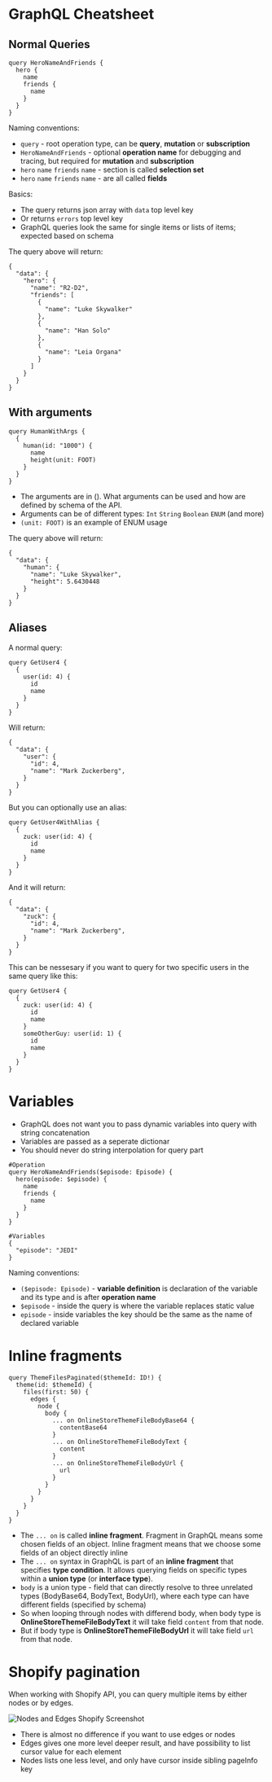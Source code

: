 # GraphQL Cheatsheet

## Normal Queries

```
query HeroNameAndFriends {
  hero {
    name
    friends {
      name
    }
  }
}
```

Naming conventions:
* `query` - root operation type, can be **query**, **mutation** or **subscription**
* `HeroNameAndFriends` - optional **operation name** for debugging and tracing, but required for **mutation** and **subscription**
* `hero` `name` `friends` `name` - section is called **selection set**
* `hero` `name` `friends` `name` - are all called **fields**

Basics:
* The query returns json array with `data` top level key
* Or returns `errors` top level key
* GraphQL queries look the same for single items or lists of items; expected based on schema

The query above will return:

```
{
  "data": {
    "hero": {
      "name": "R2-D2",
      "friends": [
        {
          "name": "Luke Skywalker"
        },
        {
          "name": "Han Solo"
        },
        {
          "name": "Leia Organa"
        }
      ]
    }
  }
}
```

## With arguments

```
query HumanWithArgs {
  {
    human(id: "1000") {
      name
      height(unit: FOOT)
    }
  }
}
```

* The arguments are in (). What arguments can be used and how are defined by schema of the API.
* Arguments can be of different types: `Int` `String` `Boolean` `ENUM` (and more)
* `(unit: FOOT)` is an example of ENUM usage

The query above will return:

```
{
  "data": {
    "human": {
      "name": "Luke Skywalker",
      "height": 5.6430448
    }
  }
}
```

## Aliases

A normal query:
```
query GetUser4 {
  {
    user(id: 4) {
      id
      name
    }
  }
}
```

Will return:
```
{
  "data": {
    "user": {
      "id": 4,
      "name": "Mark Zuckerberg",
    }
  }
}
```

But you can optionally use an alias:
```
query GetUser4WithAlias {
  {
    zuck: user(id: 4) {
      id
      name
    }
  }
}

```

And it will return:
```
{
  "data": {
    "zuck": {
      "id": 4,
      "name": "Mark Zuckerberg",
    }
  }
}
```

This can be nessesary if you want to query for two specific users in the same query like this:
```
query GetUser4 {
  {
    zuck: user(id: 4) {
      id
      name
    }
    someOtherGuy: user(id: 1) {
      id
      name
    }
  }
}
```

# Variables

* GraphQL does not want you to pass dynamic variables into query with string concatenation
* Variables are passed as a seperate dictionar
* You should never do string interpolation for query part

```
#Operation
query HeroNameAndFriends($episode: Episode) {
  hero(episode: $episode) {
    name
    friends {
      name
    }
  }
}

#Variables
{
  "episode": "JEDI"
}
```

Naming conventions:
* `($episode: Episode)` - **variable definition** is declaration of the variable and its type and is after **operation name**
* `$episode` - inside the query is where the variable replaces static value
* `episode` - inside variables the key should be the same as the name of declared variable

# Inline fragments

```
query ThemeFilesPaginated($themeId: ID!) {
  theme(id: $themeId) {
    files(first: 50) {
      edges {
        node {
          body {
            ... on OnlineStoreThemeFileBodyBase64 {
              contentBase64
            }
            ... on OnlineStoreThemeFileBodyText {
              content
            }
            ... on OnlineStoreThemeFileBodyUrl {
              url
            }
          }
        }
      }
    }
  }
}
```

* The `... on` is called **inline fragment**. Fragment in GraphQL means some chosen fields of an object. Inline fragment means that we choose some fields of an object directly inline
* The `... on` syntax in GraphQL is part of an **inline fragment** that specifies **type condition**. It allows querying fields on specific types within a **union type** (or **interface type**).
* `body` is a union type - field that can directly resolve to three unrelated types (BodyBase64, BodyText, BodyUrl), where each type can have different fields (specified by schema)
* So when looping through nodes with differend body, when body type is **OnlineStoreThemeFileBodyText** it will take field `content` from that node.
* But if body type is **OnlineStoreThemeFileBodyUrl** it will take field `url` from that node.

# Shopify pagination

When working with Shopify API, you can query multiple items by either nodes or by edges.

![Nodes and Edges Shopify Screenshot](/img/screen_shopify_edges_nodes.png)

* There is almost no difference if you want to use edges or nodes
* Edges gives one more level deeper result, and have possibility to list cursor value for each element
* Nodes lists one less level, and only have cursor inside sibling pageInfo key
